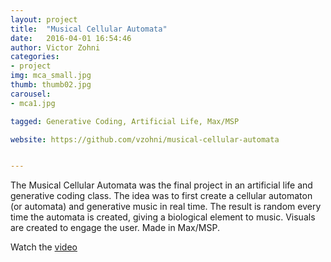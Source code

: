 ```yaml
---
layout: project
title:  "Musical Cellular Automata"
date:   2016-04-01 16:54:46
author: Victor Zohni
categories:
- project
img: mca_small.jpg
thumb: thumb02.jpg
carousel:
- mca1.jpg

tagged: Generative Coding, Artificial Life, Max/MSP 

website: https://github.com/vzohni/musical-cellular-automata


---
```

The Musical Cellular Automata was the final project in an artificial life and generative coding class. The idea was to first create a cellular automaton (or automata) and generative music in real time. The result is random every time the automata is created, giving a biological element to music. Visuals are created to engage the user. Made in Max/MSP. 

Watch the [video](https://vimeo.com/165245074)